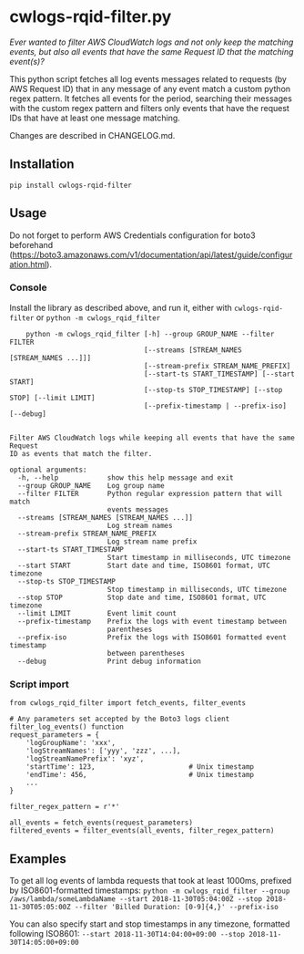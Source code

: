 # cwlogs-rqid-filter.py
_Ever wanted to filter AWS CloudWatch logs and not only keep the matching events, but also all events that have the same Request ID that the matching event(s)?_

This python script fetches all log events messages related to requests (by AWS Request ID) that in any message of any event match a custom python regex pattern.
It fetches all events for the period, searching their messages with the custom regex pattern and filters only events that have the request IDs that have at least one message matching.

Changes are described in CHANGELOG.md.

## Installation
`pip install cwlogs-rqid-filter`

## Usage
Do not forget to perform AWS Credentials configuration for boto3 beforehand (https://boto3.amazonaws.com/v1/documentation/api/latest/guide/configuration.html).

### Console
Install the library as described above, and run it, either with `cwlogs-rqid-filter` or `python -m cwlogs_rqid_filter`


```
    python -m cwlogs_rqid_filter [-h] --group GROUP_NAME --filter FILTER
                                 [--streams [STREAM_NAMES [STREAM_NAMES ...]]]
                                 [--stream-prefix STREAM_NAME_PREFIX]
                                 [--start-ts START_TIMESTAMP] [--start START]
                                 [--stop-ts STOP_TIMESTAMP] [--stop STOP] [--limit LIMIT]
                                 [--prefix-timestamp | --prefix-iso] [--debug]


Filter AWS CloudWatch logs while keeping all events that have the same Request
ID as events that match the filter.

optional arguments:
  -h, --help            show this help message and exit
  --group GROUP_NAME    Log group name
  --filter FILTER       Python regular expression pattern that will match
                        events messages
  --streams [STREAM_NAMES [STREAM_NAMES ...]]
                        Log stream names
  --stream-prefix STREAM_NAME_PREFIX
                        Log stream name prefix
  --start-ts START_TIMESTAMP
                        Start timestamp in milliseconds, UTC timezone
  --start START         Start date and time, ISO8601 format, UTC timezone
  --stop-ts STOP_TIMESTAMP
                        Stop timestamp in milliseconds, UTC timezone
  --stop STOP           Stop date and time, ISO8601 format, UTC timezone
  --limit LIMIT         Event limit count
  --prefix-timestamp    Prefix the logs with event timestamp between
                        parentheses
  --prefix-iso          Prefix the logs with ISO8601 formatted event timestamp
                        between parentheses
  --debug               Print debug information
```

### Script import
```
from cwlogs_rqid_filter import fetch_events, filter_events

# Any parameters set accepted by the Boto3 logs client filter_log_events() function
request_parameters = {
    'logGroupName': 'xxx',
    'logStreamNames': ['yyy', 'zzz', ...],
    'logStreamNamePrefix': 'xyz',
    'startTime': 123,                       # Unix timestamp
    'endTime': 456,                         # Unix timestamp
    ...
}

filter_regex_pattern = r'*'

all_events = fetch_events(request_parameters)
filtered_events = filter_events(all_events, filter_regex_pattern)
```

## Examples
To get all log events of lambda requests that took at least 1000ms, prefixed by ISO8601-formatted timestamps:
`python -m cwlogs_rqid_filter --group /aws/lambda/someLambdaName --start 2018-11-30T05:04:00Z --stop 2018-11-30T05:05:00Z --filter 'Billed Duration: [0-9]{4,}' --prefix-iso`

You can also specify start and stop timestamps in any timezone, formatted following ISO8601: `--start 2018-11-30T14:04:00+09:00 --stop 2018-11-30T14:05:00+09:00`
